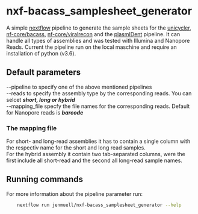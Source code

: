 # nxf-bacass_samplesheet_generator

A simple [nextflow](https://www.nextflow.io/) pipeline to generate the sample sheets for the [unicycler](https://github.com/rrwick/Unicycler), [nf-core/bacass](https://nf-co.re/bacass/2.0.0/parameters), [nf-core/viralrecon](https://nf-co.re/viralrecon/2.2) and the [plasmIDent](https://github.com/imgag/plasmIDent) pipeline.
It can handle all types of assemblies and was tested with Illumina and Nanopore Reads.
Current the pipeline run on the local maschine and require an installation of python (v3.6). 

## Default parameters
--pipeline          to specify one of the above mentioned pipelines <br>
--reads             to specify the assembly type by the corresponding reads. You can selcet ***short, long or hybrid*** <br>
--mapping_file      specfy the file names for the corresponding reads. Default for Nanopore reads is ***barcode***

### The mapping file
For short- and long-read assemblies it has to contain a single column with the respectiv name for the short and long read samples. <br>
For the hybrid assembly it contain two tab-separated columns, were the first include all short-read and the second all long-read sample names.

## Running commands
For more information about the pipeline parameter run:
```bash
    nextflow run jenmuell/nxf-bacass_samplesheet_generator --help
```
